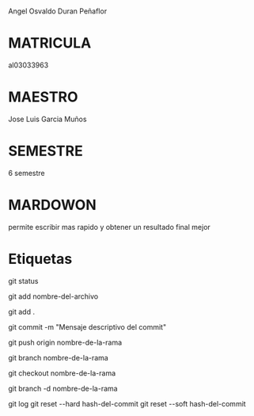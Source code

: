 # 
Angel Osvaldo Duran Peñaflor 

# MATRICULA
al03033963
# MAESTRO
 Jose Luis Garcia Muños
# SEMESTRE 
6 semestre 
# MARDOWON
permite escribir mas rapido y obtener un resultado final mejor 

# Etiquetas

git status

git add nombre-del-archivo

git add .

git commit -m "Mensaje descriptivo del commit"

git push origin nombre-de-la-rama

git branch nombre-de-la-rama

git checkout nombre-de-la-rama

git branch -d nombre-de-la-rama

git log
git reset --hard hash-del-commit
git reset --soft hash-del-commit
